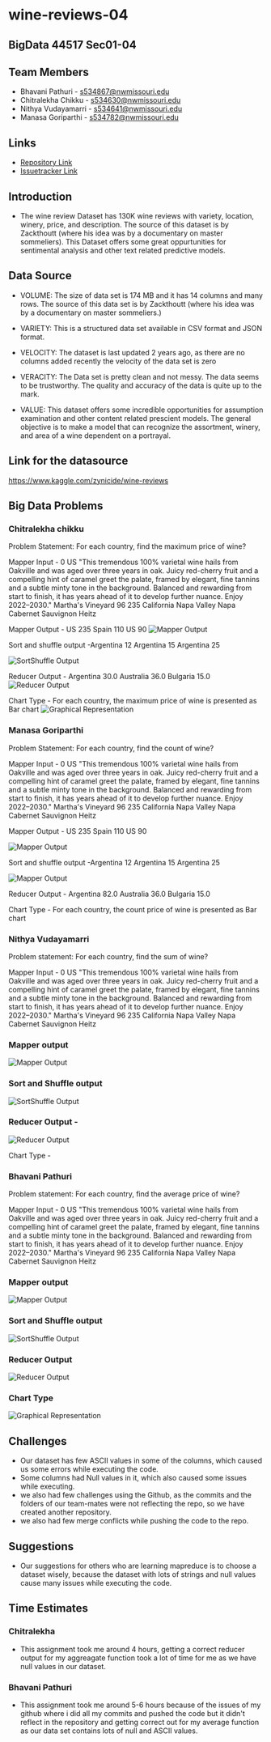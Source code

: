 
# wine-reviews-04

## BigData 44517 Sec01-04

## Team Members
- Bhavani Pathuri - s534867@nwmissouri.edu
- Chitralekha Chikku - s534630@nwmissouri.edu
- Nithya Vudayamarri - s534641@nwmissouri.edu
- Manasa Goriparthi - s534782@nwmissouri.edu

## Links
- [Repository Link](https://github.com/manasagoriparthi/wine-04)
- [Issuetracker Link](https://github.com/pathuribhavani/wine-reviews-04/issues)

## Introduction
- The wine review Dataset has 130K wine reviews with variety, location, winery, price, and description. The source of this dataset is by Zackthoutt (where his idea was by a documentary on master sommeliers). This Dataset offers some great oppurtunities for sentimental analysis and other text related predictive models.

## Data Source
- VOLUME: The size of data set is 174 MB and it has 14 columns and many rows. The source of this data set is by Zackthoutt (where his idea was by a documentary on master sommeliers.)

- VARIETY: This is a structured data set available in CSV format and JSON format.

- VELOCITY: The dataset is last updated 2 years ago, as there are no columns added recently the velocity of the data set is zero

- VERACITY: The Data set is pretty clean and not messy. The data seems to be trustworthy. The quality and accuracy of the data is quite up to the mark.

- VALUE: This dataset offers some incredible opportunities for assumption examination and other content related prescient models. The general objective is to make a model that can recognize the assortment, winery, and area of a wine dependent on a portrayal.

## Link for the datasource
https://www.kaggle.com/zynicide/wine-reviews

## Big Data Problems
### Chitralekha chikku
Problem Statement: For each country, find the maximum price of wine?

Mapper Input - 0	US	"This tremendous 100% varietal wine hails from Oakville and was aged over three years in oak. Juicy red-cherry fruit and a compelling hint of caramel greet the palate, framed by elegant, fine tannins and a subtle minty tone in the background. Balanced and rewarding from start to finish, it has years ahead of it to develop further nuance. Enjoy 2022–2030."	Martha's Vineyard	96	235	California	Napa Valley	Napa	Cabernet Sauvignon	Heitz

Mapper Output - US	235
                Spain	110
                US	90
![Mapper Output](https://github.com/manasagoriparthi/wine-04/blob/master/chitra_mapperoutput%20.png)

Sort and shuffle output -Argentina	12
                         Argentina	15
                         Argentina	25

![SortShuffle Output](https://github.com/manasagoriparthi/wine-04/blob/master/chitra_reduceroutput.png)

Reducer Output - Argentina	30.0
                 Australia	36.0
                 Bulgaria	15.0
![Reducer Output](https://github.com/manasagoriparthi/wine-04/blob/master/chitra_sortandshuffleoutput.png)

Chart Type -  For each country, the maximum price of wine is presented as Bar chart
![Graphical Representation](https://github.com/manasagoriparthi/wine-04/blob/master/chitra_chart.png)

### Manasa Goriparthi
Problem Statement: For each country, find the count of wine?

Mapper Input - 0	US	"This tremendous 100% varietal wine hails from Oakville and was aged over three years in oak. Juicy red-cherry fruit and a compelling hint of caramel greet the palate, framed by elegant, fine tannins and a subtle minty tone in the background. Balanced and rewarding from start to finish, it has years ahead of it to develop further nuance. Enjoy 2022–2030."	Martha's Vineyard	96	235	California	Napa Valley	Napa	Cabernet Sauvignon	Heitz

Mapper Output - US	235
Spain	110
US	90

![Mapper Output](https://github.com/manasagoriparthi/wine-04/blob/master/manasa-mapper%20output.png)

Sort and shuffle output -Argentina	12
Argentina	15
Argentina	25

![Mapper Output](https://github.com/manasagoriparthi/wine-04/blob/master/manasa-sortandshuffle-output.png)

Reducer Output - Argentina	82.0
Australia	36.0
Bulgaria	15.0

Chart Type - For each country, the count price of wine is presented as Bar chart

### Nithya Vudayamarri
Problem statement: For each country, find the sum of wine?

Mapper Input - 0	US	"This tremendous 100% varietal wine hails from Oakville and was aged over three years in oak. Juicy red-cherry fruit and a compelling hint of caramel greet the palate, framed by elegant, fine tannins and a subtle minty tone in the background. Balanced and rewarding from start to finish, it has years ahead of it to develop further nuance. Enjoy 2022–2030."	Martha's Vineyard	96	235	California	Napa Valley	Napa	Cabernet Sauvignon	Heitz

### Mapper output  
![Mapper Output](https://github.com/manasagoriparthi/wine-04/blob/master/Nithya_MapperOutput.png)


### Sort and Shuffle output 
![SortShuffle Output](https://github.com/manasagoriparthi/wine-04/blob/master/Nithya_SortShuffleOutput.png)

### Reducer Output - 
![Reducer Output](https://github.com/manasagoriparthi/wine-04/blob/master/Nithya_Reduceroutput.png)

Chart Type - 

### Bhavani Pathuri
Problem statement: For each country, find the average price of wine?

Mapper Input - 0	US	"This tremendous 100% varietal wine hails from Oakville and was aged over three years in oak. Juicy red-cherry fruit and a compelling hint of caramel greet the palate, framed by elegant, fine tannins and a subtle minty tone in the background. Balanced and rewarding from start to finish, it has years ahead of it to develop further nuance. Enjoy 2022–2030."	Martha's Vineyard	96	235	California	Napa Valley	Napa	Cabernet Sauvignon	Heitz

### Mapper output 
![Mapper Output](https://github.com/manasagoriparthi/wine-04/blob/master/MapperOutput.png)

### Sort and Shuffle output 
![SortShuffle Output](https://github.com/manasagoriparthi/wine-04/blob/master/SortShuffleOutput.png)

### Reducer Output 
![Reducer Output](https://github.com/manasagoriparthi/wine-04/blob/master/ReducerOutput.png)

### Chart Type 
![Graphical Representation](https://github.com/manasagoriparthi/wine-04/blob/master/BhavaniPathuri/Graph.png)

## Challenges
- Our dataset has few ASCII values in some of the columns, which caused us some errors while executing the code.
- Some columns had Null values in it, which also caused some issues while executing.
- we also had few challenges using the Github, as the commits and the folders of our team-mates were not reflecting the repo, so we have   created another repository. 
- we also had few merge conflicts while pushing the code to the repo.

## Suggestions
- Our suggestions for others who are learning mapreduce is to choose a dataset wisely, because the dataset with lots of strings and   null values cause many issues while executing the code.

## Time Estimates
### Chitralekha
- This assignment took me around 4 hours, getting a correct reducer output for my aggreagate function took a lot of time for me as we     have null values in our dataset.
### Bhavani Pathuri
- This assignment took me around 5-6 hours because of the issues of my github where i did all my commits and pushed the code but it didn't reflect in the repository and getting correct out for my average function as our data set contains lots of null and ASCII values.






